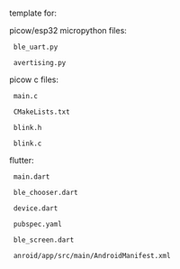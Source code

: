 template for:

picow/esp32 micropython files:

     ble_uart.py

     avertising.py

picow c files:

     main.c

     CMakeLists.txt

     blink.h

     blink.c

flutter:

     main.dart

     ble_chooser.dart

     device.dart

     pubspec.yaml

     ble_screen.dart

     anroid/app/src/main/AndroidManifest.xml

     

     
